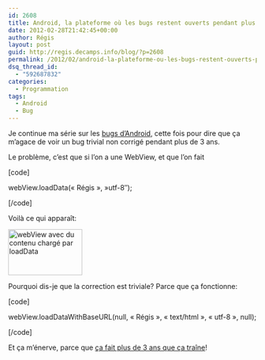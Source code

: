 ```yaml
---
id: 2608
title: Android, la plateforme où les bugs restent ouverts pendant plus de 3 ans
date: 2012-02-28T21:42:45+00:00
author: Régis
layout: post
guid: http://regis.decamps.info/blog/?p=2608
permalink: /2012/02/android-la-plateforme-ou-les-bugs-restent-ouverts-pendant-plus-de-3-ans/
dsq_thread_id:
  - "592687832"
categories:
  - Programmation
tags:
  - Android
  - Bug
---
```

Je continue ma série sur les [bugs d’Android](http://regis.decamps.info/blog/tag/android+bug/), cette fois pour dire que ça m’agace de voir un bug trivial non corrigé pendant plus de 3 ans.
  
<!--more-->


  
Le problème, c’est que si l’on a une WebView, et que l’on fait
  
[code]
  
webView.loadData(« Régis », »utf-8&Prime;);
  
[/code]

Voilà ce qui apparaît:
  
<img src="http://regis.decamps.info/blog/wp-content/uploads/2012/02/Capture-d’écran-2012-02-28-à-21.38.37-150x93.png" alt="webView avec du contenu chargé par loadData" width="150" height="93" />

Pourquoi dis-je que la correction est triviale? Parce que ça fonctionne:
  
[code]
  
webView.loadDataWithBaseURL(null, « Régis », « text/html », « utf-8 », null);
  
[/code]

Et ça m’énerve, parce que [ça fait plus de 3 ans que ça traîne](http://code.google.com/p/android/issues/detail?id=1958 "Android issue 1958")!
